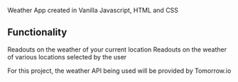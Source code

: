 Weather App created in Vanilla Javascript, HTML and CSS

Functionality
-------------
Readouts on the weather of your current location
Readouts on the weather of various locations selected by the user

For this project, the weather API being used will be provided by Tomorrow.io